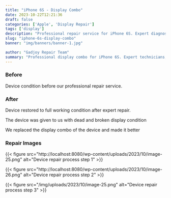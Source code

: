 ```yaml
---
title: "iPhone 6S - Display Combo"
date: 2023-10-22T12:21:36
draft: false
categories: ['Apple', 'Display Repair']
tags: ['display']
description: "Professional repair service for iPhone 6S. Expert diagnosis and quality repairs in Bangalore."
slug: "iphone-6s-display-combo"
banner: "img/banners/banner-1.jpg"

author: "Gadjoy Repair Team"
summary: "Professional display combo for iPhone 6S. Expert technicians, quality parts, warranty included."
---
```


### Before

Device condition before our professional repair service.

### After

Device restored to full working condition after expert repair.

The device was given to us with dead and broken display condition

We replaced the display combo of the device and made it better

### Repair Images

{{< figure src="http://localhost:8080/wp-content/uploads/2023/10/image-25.png" alt="Device repair process step 1" >}}

{{< figure src="http://localhost:8080/wp-content/uploads/2023/10/image-26.png" alt="Device repair process step 2" >}}

{{< figure src="/img/uploads/2023/10/image-25.png" alt="Device repair process step 3" >}}

